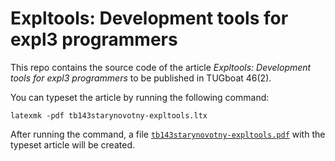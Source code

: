# Expltools: Development tools for expl3 programmers

This repo contains the source code of the article *Expltools: Development tools
for expl3 programmers* to be published in TUGboat 46(2).

You can typeset the article by running the following command:

```
latexmk -pdf tb143starynovotny-expltools.ltx
```

After running the command, a file [`tb143starynovotny-expltools.pdf`][1] with the
typeset article will be created.

 [1]: https://github.com/witiko/expltools-tug25-paper/releases/download/latest/tb143starynovotny-expltools.pdf
